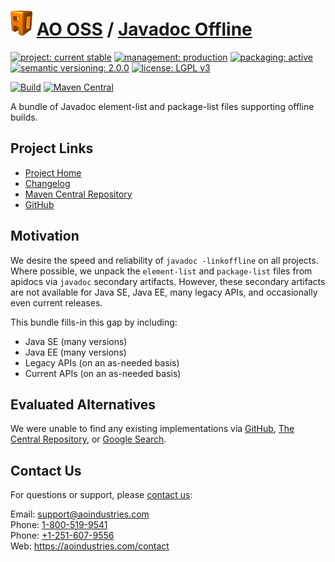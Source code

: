 # [<img src="ao-logo.png" alt="AO Logo" width="35" height="40">](https://github.com/aoindustries) [AO OSS](https://github.com/aoindustries/ao-oss) / [Javadoc Offline](https://github.com/aoindustries/ao-javadoc-offline)

[![project: current stable](https://oss.aoapps.com/ao-badges/project-current-stable.svg)](https://aoindustries.com/life-cycle#project-current-stable)
[![management: production](https://oss.aoapps.com/ao-badges/management-production.svg)](https://aoindustries.com/life-cycle#management-production)
[![packaging: active](https://oss.aoapps.com/ao-badges/packaging-active.svg)](https://aoindustries.com/life-cycle#packaging-active)  
[![semantic versioning: 2.0.0](https://oss.aoapps.com/ao-badges/semver-2.0.0.svg)](http://semver.org/spec/v2.0.0.html)
[![license: LGPL v3](https://oss.aoapps.com/ao-badges/license-lgpl-3.0.svg)](https://www.gnu.org/licenses/lgpl-3.0)

[![Build](https://github.com/aoindustries/ao-javadoc-offline/workflows/Build/badge.svg?branch=master)](https://github.com/aoindustries/ao-javadoc-offline/actions?query=workflow%3ABuild)
[![Maven Central](https://maven-badges.herokuapp.com/maven-central/com.aoapps/ao-javadoc-offline/badge.svg)](https://maven-badges.herokuapp.com/maven-central/com.aoapps/ao-javadoc-offline)

A bundle of Javadoc element-list and package-list files supporting offline builds.

## Project Links
* [Project Home](https://oss.aoapps.com/javadoc-offline/)
* [Changelog](https://oss.aoapps.com/javadoc-offline/changelog)
* [Maven Central Repository](https://search.maven.org/artifact/com.aoapps/ao-javadoc-offline)
* [GitHub](https://github.com/aoindustries/ao-javadoc-offline)

## Motivation
We desire the speed and reliability of `javadoc -linkoffline` on all projects.
Where possible, we unpack the `element-list` and `package-list` files from
apidocs via `javadoc` secondary artifacts.  However, these secondary artifacts
are not available for Java SE, Java EE, many legacy APIs, and occasionally even
current releases.

This bundle fills-in this gap by including:
* Java SE (many versions)
* Java EE (many versions)
* Legacy APIs (on an as-needed basis)
* Current APIs (on an as-needed basis)

## Evaluated Alternatives
We were unable to find any existing implementations via
[GitHub](https://github.com/search?utf8=%E2%9C%93&q=java+apidocs&type=Repositories&ref=searchresults),
[The Central Repository](https://search.maven.org/search?q=apidocs),
or [Google Search](https://www.google.com/search?q=java+offline+%22package-list%22+bundle).

## Contact Us
For questions or support, please [contact us](https://aoindustries.com/contact):

Email: [support@aoindustries.com](mailto:support@aoindustries.com)  
Phone: [1-800-519-9541](tel:1-800-519-9541)  
Phone: [+1-251-607-9556](tel:+1-251-607-9556)  
Web: https://aoindustries.com/contact
